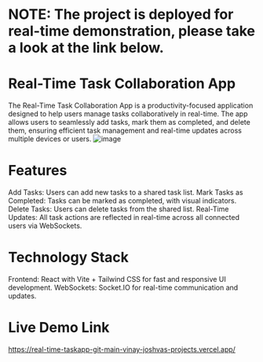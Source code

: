 # NOTE: The project is deployed for real-time demonstration, please take a look at the link below.

# Real-Time Task Collaboration App
The Real-Time Task Collaboration App is a productivity-focused application designed to help users manage tasks collaboratively in real-time. The app allows users to seamlessly add tasks, mark them as completed, and delete them, ensuring efficient task management and real-time updates across multiple devices or users.
![image](https://github.com/user-attachments/assets/05656e6b-efa1-45e9-a901-60178c072f4c)

# Features
Add Tasks: Users can add new tasks to a shared task list.
Mark Tasks as Completed: Tasks can be marked as completed, with visual indicators.
Delete Tasks: Users can delete tasks from the shared list.
Real-Time Updates: All task actions are reflected in real-time across all connected users via WebSockets.

# Technology Stack
Frontend: React with Vite + Tailwind CSS for fast and responsive UI development.
WebSockets: Socket.IO for real-time communication and updates.

# Live Demo Link
https://real-time-taskapp-git-main-vinay-joshvas-projects.vercel.app/
